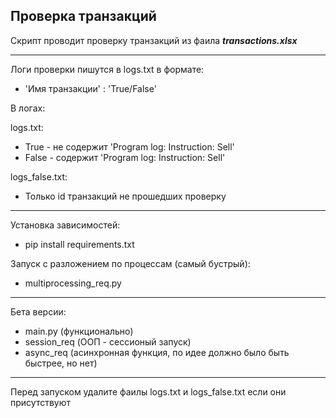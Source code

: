 ## Проверка транзакций

Скрипт проводит проверку транзакций из фаила ***transactions.xlsx***

---------------

Логи проверки пишутся в logs.txt в формате:
* 'Имя транзакции' : 'True/False'

В логах:

logs.txt:
- True - не содержит 'Program log: Instruction: Sell'
- False - содержит 'Program log: Instruction: Sell'

logs_false.txt:
- Только id транзакций не прошедших проверку

---------------

Установка зависимостей:
* pip install requirements.txt

Запуск с разложением по процессам (самый бустрый):
* multiprocessing_req.py

---------------

Бета версии:
* main.py (функционально)
* session_req (ООП - сессионый запуск)
* async_req (асинхронная функция, по идее должно было быть быстрее, но нет)

---------------

Перед запуском удалите фаилы logs.txt и logs_false.txt если они присутствуют